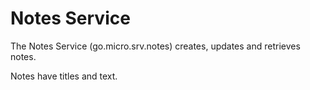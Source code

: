 # Notes Service

The Notes Service (go.micro.srv.notes) creates, updates and retrieves notes.

Notes have titles and text.